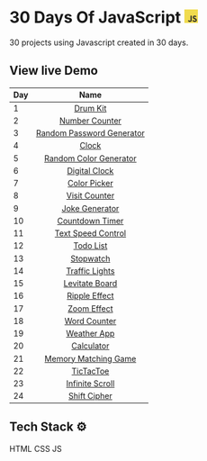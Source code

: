 # 30 Days Of JavaScript [<img src="https://raw.githubusercontent.com/github/explore/80688e429a7d4ef2fca1e82350fe8e3517d3494d/topics/javascript/javascript.png" alt="js logo" width="24">](https://developer.mozilla.org/en-US/docs/Web/JavaScript)

30 projects using Javascript created in 30 days.

## View live Demo

| Day |                                        Name                                        |
| --- | :--------------------------------------------------------------------------------: |
| 1   |              [Drum Kit](https://kunalsalunkhe12-drumkit.netlify.app)               |
| 2   |        [Number Counter](https://kunalsalunkhe12-numbercounter.netlify.app)         |
| 3   | [Random Password Generator](https://kunalsalunkhe12-passwordgenerator.netlify.app) |
| 4   |                 [Clock](https://kunalsalunkhe12-clock.netlify.app)                 |
| 5   |    [Random Color Generator](https://kunalsalunkhe12-colorgenerator.netlify.app)    |
| 6   |         [Digital Clock](https://kunalsalunkhe12-digitalclock.netlify.app/)         |
| 7   |          [Color Picker](https://kunalsalunkhe12-colorpicker.netlify.app/)          |
| 8   |         [Visit Counter](https://kunalsalunkhe12-viewcounter.netlify.app/)          |
| 9   |        [Joke Generator](https://kunalsalunkhe12-jokegenerator.netlify.app/)        |
| 10  |       [Countdown Timer](https://kunalsalunkhe12-countdowntimer.netlify.app/)       |
| 11  |    [Text Speed Control](https://kunalsalunkhe12-textspeedcontrol.netlify.app/)     |
| 12  |             [Todo List](https://kunalsalunkhe12-todolist.netlify.app/)             |
| 13  |             [Stopwatch](https://kunalsalukhe12-stopwatch.netlify.app/)             |
| 14  |        [Traffic Lights](https://kunalsalunkhe12-trafficlights.netlify.app/)        |
| 15  |        [Levitate Board](https://kunalsalunkhe12-levitateboard.netlify.app/)        |
| 16  |            [Ripple Effect](https://kunalsalunkhe12-ripple.netlify.app/)            |
| 17  |           [Zoom Effect](https://kunalsalunkhe12-zoomeffect.netlify.app/)           |
| 18  |          [Word Counter](https://kunalsalunkhe12-wordcounter.netlify.app/)          |
| 19  |           [Weather App](https://kunalsalunkhe12-weatherapp.netlify.app/)           |
| 20  |           [Calculator](https://kunalsalunkhe12-calculator.netlify.app/)            |
| 21  |    [Memory Matching Game](https://kunalsalunkhe12-memorymatching.netlify.app/)     |
| 22  |            [TicTacToe](https://kunalsalunkhe12-tictactoe.netlify.app/)             |
| 23  |       [Infinite Scroll](https://kunalsalunkhe12-infinitescroll.netlify.app/)       |
| 24  |          [Shift Cipher](https://kunalsalunkhe12-shiftcipher.netlify.app/)          |

## Tech Stack ⚙️

HTML CSS JS
